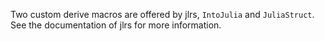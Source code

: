 Two custom derive macros are offered by jlrs, `IntoJulia` and `JuliaStruct`. See the documentation of jlrs for more information.
